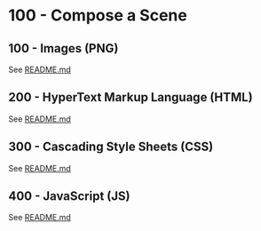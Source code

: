 # 100 - Compose a Scene

## 100 - Images (PNG)

See [README.md](./100/README.md)

## 200 - HyperText Markup Language (HTML)

See [README.md](./200/README.md)

## 300 - Cascading Style Sheets (CSS)

See [README.md](./300/README.md)

## 400 - JavaScript (JS)

See [README.md](./400/README.md)

